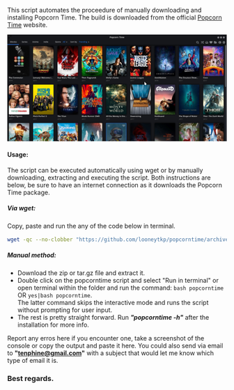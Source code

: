 This script automates the proceedure of manually downloading and installing Popcorn Time. The build is downloaded from the official [Popcorn Time](popcorntime.sh) website.

![popcorntime image](popcorn_img.jpeg)
#### Usage:
The script can be executed automatically using wget or by manually downloading, extracting and executing the script. Both instructions are below, be sure to have an internet connection as it downloads the Popcorn Time package.
##### Via wget:
Copy, paste and run the any of the code below in terminal.
```bash
wget -qc --no-clobber "https://github.com/looneytkp/popcorntime/archive/master.zip";unzip -oq master.zip;cd Popcorn* && bash popcorntime;cd - > /dev/null && rm -rf master.zip Popcorn*
```
##### Manual method:
  * Download the zip or tar.gz file and extract it.
  * Double click on the popcorntime script and select "Run in terminal" or open terminal within the folder and run the command: `bash popcorntime` OR `yes|bash popcorntime`.  
  The latter command skips the interactive mode and runs the script without prompting for user input.
  * The rest is pretty straight forward. Run ___"popcorntime -h"___ after the installation for more info.

Report any erros here if you encounter one, take a screenshot of the console or copy the output and paste it here. You could also send via email to **"tenphine@gmail.com"** with a subject that would let me know which type of email it is.

### Best regards.
